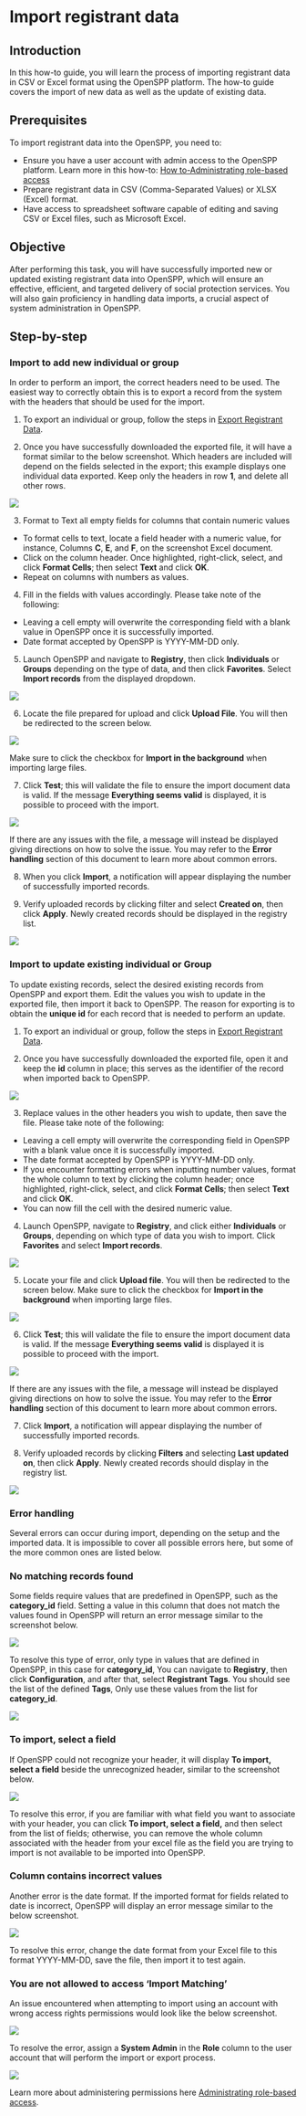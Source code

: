 # Import registrant data

## Introduction

In this how-to guide, you will learn the process of importing registrant data in CSV or Excel format using the OpenSPP platform. The how-to guide covers the import of new data as well as the update of existing data.

## Prerequisites

To import registrant data into the OpenSPP, you need to:

- Ensure you have a user account with admin access to the OpenSPP platform. Learn more in this how-to: [How to-Administrating role-based access](https://docs.openspp.org/howto/user_guides/administrating_role_based_access.html)
- Prepare registrant data in CSV (Comma-Separated Values) or XLSX (Excel) format.
- Have access to spreadsheet software capable of editing and saving CSV or Excel files, such as Microsoft Excel.

## Objective

After performing this task, you will have successfully imported new or updated existing registrant data into OpenSPP, which will ensure an effective, efficient, and targeted delivery of social protection services. You will also gain proficiency in handling data imports, a crucial aspect of system administration in OpenSPP.

## Step-by-step

### Import to add new individual or group

In order to perform an import, the correct headers need to be used. The easiest way to correctly obtain this is to export a record from the system with the headers that should be used for the import.

1. To export an individual or group, follow the steps in [Export Registrant Data](https://docs.openspp.org/howto/user_guides/export_registrant_data.html).

2. Once you have successfully downloaded the exported file, it will have a format similar to the below screenshot. Which headers are included will depend on the fields selected in the export; this example displays one individual data exported. Keep only the headers in row **1**, and delete all other rows.

![](import_registrant_data/1.png)

3. Format to Text all empty fields for columns that contain numeric values

- To format cells to text, locate a field header with a numeric value, for instance, Columns **C**, **E**, and **F**, on the screenshot Excel document.
- Click on the column header. Once highlighted, right-click, select, and click **Format Cells**; then select **Text** and click **OK**.
- Repeat on columns with numbers as values.

4. Fill in the fields with values accordingly. Please take note of the following:

- Leaving a cell empty will overwrite the corresponding field with a blank value in OpenSPP once it is successfully imported.
- Date format accepted by OpenSPP is YYYY-MM-DD only.

5. Launch OpenSPP and navigate to **Registry**, then click **Individuals** or **Groups** depending on the type of data, and then click **Favorites**. Select **Import records** from the displayed dropdown.

![](import_registrant_data/2.png)

6. Locate the file prepared for upload and click **Upload File**. You will then be redirected to the screen below.

![](import_registrant_data/3.png)

Make sure to click the checkbox for **Import in the background** when importing large files.

7. Click **Test**; this will validate the file to ensure the import document data is valid. If the message **Everything seems valid** is displayed, it is possible to proceed with the import.

![](import_registrant_data/4.png)

If there are any issues with the file, a message will instead be displayed giving directions on how to solve the issue. You may refer to the **Error handling** section of this document to learn more about common errors.

8. When you click **Import**, a notification will appear displaying the number of successfully imported records.

9. Verify uploaded records by clicking filter and select **Created on**, then click **Apply**. Newly created records should be displayed in the registry list.

![](import_registrant_data/5.png)

### Import to update existing individual or Group

To update existing records, select the desired existing records from OpenSPP and export them. Edit the values you wish to update in the exported file, then import it back to OpenSPP. The reason for exporting is to obtain the **unique id** for each record that is needed to perform an update.

1. To export an individual or group, follow the steps in [Export Registrant Data](https://docs.openspp.org/howto/user_guides/export_registrant_data.html).

2. Once you have successfully downloaded the exported file, open it and keep the **id** column in place; this serves as the identifier of the record when imported back to OpenSPP.

![](import_registrant_data/6.png)

3. Replace values in the other headers you wish to update, then save the file. Please take note of the following:

- Leaving a cell empty will overwrite the corresponding field in OpenSPP with a blank value once it is successfully imported.
- The date format accepted by OpenSPP is YYYY-MM-DD only.
- If you encounter formatting errors when inputting number values, format the whole column to text by clicking the column header; once highlighted, right-click, select, and click **Format Cells**; then select **Text** and click **OK**.
- You can now fill the cell with the desired numeric value.

4. Launch OpenSPP, navigate to **Registry**, and click either **Individuals** or **Groups**, depending on which type of data you wish to import. Click **Favorites** and select **Import records**.

![](import_registrant_data/7.png)

5. Locate your file and click **Upload file**. You will then be redirected to the screen below. Make sure to click the checkbox for **Import in the background** when importing large files.

![](import_registrant_data/8.png)

6. Click **Test**; this will validate the file to ensure the import document data is valid. If the message **Everything seems valid** is displayed it is possible to proceed with the import.

![](import_registrant_data/9.png)

If there are any issues with the file, a message will instead be displayed giving directions on how to solve the issue. You may refer to the **Error handling** section of this document to learn more about common errors.

7. Click **Import**, a notification will appear displaying the number of successfully imported records.

8. Verify uploaded records by clicking **Filters** and selecting **Last updated on**, then click **Apply**. Newly created records should display in the registry list.

![](import_registrant_data/10.png)

### Error handling

Several errors can occur during import, depending on the setup and the imported data. It is impossible to cover all possible errors here, but some of the more common ones are listed below.

### No matching records found

Some fields require values that are predefined in OpenSPP, such as the **category_id** field. Setting a value in this column that does not match the values found in OpenSPP will return an error message similar to the screenshot below.

![](import_registrant_data/11.png)

To resolve this type of error, only type in values that are defined in OpenSPP, in this case for **category_id**, You can navigate to **Registry**, then click **Configuration**, and after that, select **Registrant Tags**. You should see the list of the defined **Tags**, Only use these values from the list for **category_id**.

![](import_registrant_data/12.png)

### To import, select a field

If OpenSPP could not recognize your header, it will display **To import, select a field** beside the unrecognized header, similar to the screenshot below.

![](import_registrant_data/13.png)

To resolve this error, if you are familiar with what field you want to associate with your header, you can click **To import, select a field,** and then select from the list of fields; otherwise, you can remove the whole column associated with the header from your excel file as the field you are trying to import is not available to be imported into OpenSPP.

### Column contains incorrect values

Another error is the date format. If the imported format for fields related to date is incorrect, OpenSPP will display an error message similar to the below screenshot.

![](import_registrant_data/14.png)

To resolve this error, change the date format from your Excel file to this format YYYY-MM-DD, save the file, then import it to test again.

### You are not allowed to access ‘Import Matching’

An issue encountered when attempting to import using an account with wrong access rights permissions would look like the below screenshot.

![](import_registrant_data/15.png)

To resolve the error, assign a **System Admin** in the **Role** column to the user account that will perform the import or export process.

![](import_registrant_data/16.png)

Learn more about administering permissions here [Administrating role-based access](https://docs.openspp.org/howto/user_guides/administrating_role_based_access.html).
